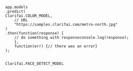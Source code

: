     app.models
    .predict(
    Clarifai.COLOR_MODEL,
        // URL
        "https://samples.clarifai.com/metro-north.jpg"
    )
    .then(function(response) {
        // do something with responseconsole.log(response);
        },
        function(err) {// there was an error}
    );


    Clarifai.FACE_DETECT_MODEL